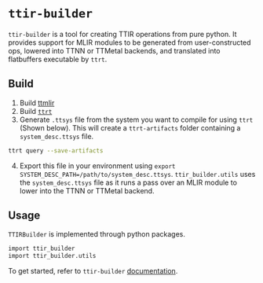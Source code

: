 # `ttir-builder`

`ttir-builder` is a tool for creating TTIR operations from pure python. It provides support for MLIR modules to be generated from user-constructed ops, lowered into TTNN or TTMetal backends, and translated into flatbuffers executable by `ttrt`.

## Build
1. Build [ttmlir](./getting-started.md)
2. Build [`ttrt`](./ttrt.md#building)
3. Generate `.ttsys` file from the system you want to compile for using `ttrt` (Shown below). This will create a `ttrt-artifacts` folder containing a `system_desc.ttsys` file.
```bash
ttrt query --save-artifacts
```
4. Export this file in your environment using `export SYSTEM_DESC_PATH=/path/to/system_desc.ttsys`. `ttir_builder.utils` uses the `system_desc.ttsys` file as it runs a pass over an MLIR module to lower into the TTNN or TTMetal backend.

## Usage
`TTIRBuilder` is implemented through python packages.
```bash
import ttir_builder
import ttir_builder.utils
```
To get started, refer to `ttir-builder` [documentation](../../docs/src/ttir-builder.md#getting-started).
